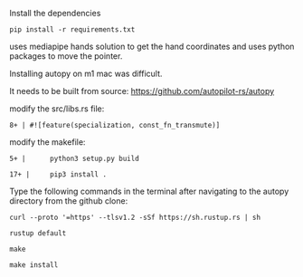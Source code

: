 Install the dependencies

```pip install -r requirements.txt```

uses mediapipe hands solution to get the hand coordinates and uses python packages to move the pointer.

Installing autopy on m1 mac was difficult.

It needs to be built from source:
https://github.com/autopilot-rs/autopy

modify the src/libs.rs file:

```8+ | #![feature(specialization, const_fn_transmute)]```

modify the makefile:

```5+ |      python3 setup.py build```

```17+ |     pip3 install . ```

Type the following commands in the terminal after navigating to the autopy directory from the github clone:

```curl --proto '=https' --tlsv1.2 -sSf https://sh.rustup.rs | sh```

```rustup default```

```make```

```make install```

